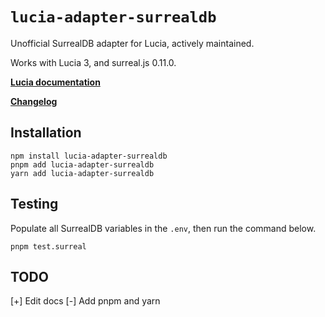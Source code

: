 # `lucia-adapter-surrealdb`

Unofficial SurrealDB adapter for Lucia, actively maintained.

Works with Lucia 3, and surreal.js 0.11.0.

**[Lucia documentation](https://v3.lucia-auth.com)**

**[Changelog](https://github.com/var-che/lucia-adapter-surrealdb/blob/main/CHANGELOG.md)**

## Installation

```
npm install lucia-adapter-surrealdb
pnpm add lucia-adapter-surrealdb
yarn add lucia-adapter-surrealdb
```

## Testing

Populate all SurrealDB variables in the `.env`, then run the command below.

```
pnpm test.surreal
```

## TODO

[+] Edit docs
[-] Add pnpm and yarn
